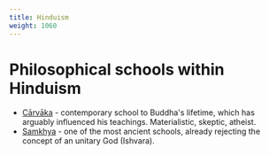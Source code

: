 ```yaml
---
title: Hinduism
weight: 1060
---
```


# Philosophical schools within Hinduism

+ [Cārvāka](http://en.wikipedia.org/wiki/C%C4%81rv%C4%81ka) - contemporary school to Buddha's lifetime, which has arguably influenced his teachings. Materialistic, skeptic, atheist.
+ [Samkhya](http://en.wikipedia.org/wiki/Samkhya) - one of the most ancient schools, already rejecting the concept of an unitary God (Ishvara).
